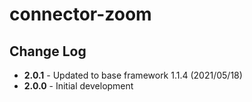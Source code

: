 # connector-zoom

## Change Log

+ **2.0.1** - Updated to base framework 1.1.4 (2021/05/18)
+ **2.0.0** - Initial development
